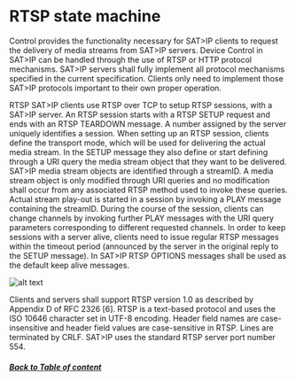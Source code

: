 # RTSP state machine

Control provides the functionality necessary for SAT>IP clients to request the delivery of media streams from SAT>IP servers. Device Control in SAT>IP can be handled through the use of RTSP or HTTP protocol mechanisms. 
SAT>IP servers shall fully implement all protocol mechanisms specified in the current specification. Clients only need to implement those SAT>IP protocols important to their own proper operation. 

RTSP
SAT>IP clients use RTSP over TCP to setup RTSP sessions, with a SAT>IP server. An RTSP session starts with a RTSP SETUP request and ends with an RTSP TEARDOWN message. A number assigned by the server uniquely identifies a session. 
When setting up an RTSP session, clients define the transport mode, which will be used for delivering the actual media stream. In the SETUP message they also define or start defining through a URI query the media stream object that they want to be delivered. SAT>IP media stream objects are identified through a streamID. A media stream object is only modified through URI queries and no modification shall occur from any associated RTSP method used to invoke these queries. 
Actual stream play-out is started in a session by invoking a PLAY message containing the streamID. During the course of the session, clients can change channels by invoking further PLAY messages with the URI query parameters corresponding to different requested channels. 
In order to keep sessions with a server alive, clients need to issue regular RTSP messages within the timeout period (announced by the server in the original reply to the SETUP message). In SAT>IP RTSP OPTIONS messages shall be used as the default keep alive messages. 

![alt text][figure1]

[figure1]:https://github.com/ebu/dtt2ip/blob/master/docs/images/figure3.png

Clients and servers shall support RTSP version 1.0 as described by Appendix D of RFC 2326 [6]. 
RTSP is a text-based protocol and uses the ISO 10646 character set in UTF-8 encoding. Header field names are case-insensitive and header field values are case-sensitive in RTSP. Lines are terminated by CRLF. 
SAT>IP uses the standard RTSP server port number 554. 
##### [Back to Table of content](README.md)
